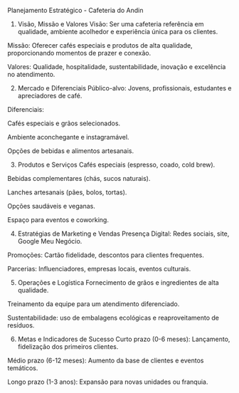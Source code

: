 Planejamento Estratégico - Cafeteria do Andin
1. Visão, Missão e Valores
Visão: Ser uma cafeteria referência em qualidade, ambiente acolhedor e experiência única para os clientes.

Missão: Oferecer cafés especiais e produtos de alta qualidade, proporcionando momentos de prazer e conexão.

Valores: Qualidade, hospitalidade, sustentabilidade, inovação e excelência no atendimento.



2. Mercado e Diferenciais
Público-alvo: Jovens, profissionais, estudantes e apreciadores de café.

Diferenciais:

Cafés especiais e grãos selecionados.

Ambiente aconchegante e instagramável.

Opções de bebidas e alimentos artesanais. 



3. Produtos e Serviços
Cafés especiais (espresso, coado, cold brew).

Bebidas complementares (chás, sucos naturais).

Lanches artesanais (pães, bolos, tortas).

Opções saudáveis e veganas.

Espaço para eventos e coworking.



4. Estratégias de Marketing e Vendas
Presença Digital: Redes sociais, site, Google Meu Negócio.

Promoções: Cartão fidelidade, descontos para clientes frequentes.

Parcerias: Influenciadores, empresas locais, eventos culturais.



5. Operações e Logística
Fornecimento de grãos e ingredientes de alta qualidade.

Treinamento da equipe para um atendimento diferenciado.

Sustentabilidade: uso de embalagens ecológicas e reaproveitamento de resíduos.



6. Metas e Indicadores de Sucesso
Curto prazo (0-6 meses): Lançamento, fidelização dos primeiros clientes.

Médio prazo (6-12 meses): Aumento da base de clientes e eventos temáticos.

Longo prazo (1-3 anos): Expansão para novas unidades ou franquia.
